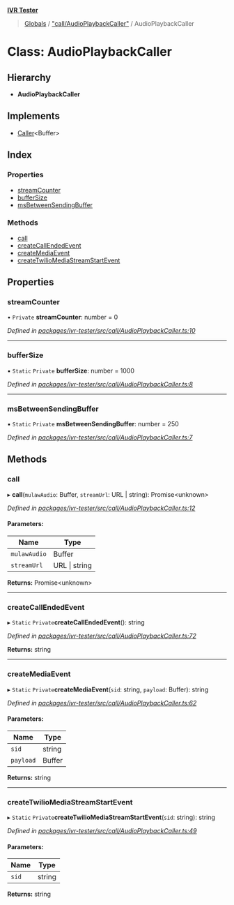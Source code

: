 **[IVR Tester](../README.md)**

> [Globals](../README.md) / ["call/AudioPlaybackCaller"](../modules/_call_audioplaybackcaller_.md) / AudioPlaybackCaller

# Class: AudioPlaybackCaller

## Hierarchy

* **AudioPlaybackCaller**

## Implements

* [Caller](../interfaces/_call_caller_.caller.md)\<Buffer>

## Index

### Properties

* [streamCounter](_call_audioplaybackcaller_.audioplaybackcaller.md#streamcounter)
* [bufferSize](_call_audioplaybackcaller_.audioplaybackcaller.md#buffersize)
* [msBetweenSendingBuffer](_call_audioplaybackcaller_.audioplaybackcaller.md#msbetweensendingbuffer)

### Methods

* [call](_call_audioplaybackcaller_.audioplaybackcaller.md#call)
* [createCallEndedEvent](_call_audioplaybackcaller_.audioplaybackcaller.md#createcallendedevent)
* [createMediaEvent](_call_audioplaybackcaller_.audioplaybackcaller.md#createmediaevent)
* [createTwilioMediaStreamStartEvent](_call_audioplaybackcaller_.audioplaybackcaller.md#createtwiliomediastreamstartevent)

## Properties

### streamCounter

• `Private` **streamCounter**: number = 0

*Defined in [packages/ivr-tester/src/call/AudioPlaybackCaller.ts:10](https://github.com/SketchingDev/ivr-tester/blob/3b9838d/packages/ivr-tester/src/call/AudioPlaybackCaller.ts#L10)*

___

### bufferSize

▪ `Static` `Private` **bufferSize**: number = 1000

*Defined in [packages/ivr-tester/src/call/AudioPlaybackCaller.ts:8](https://github.com/SketchingDev/ivr-tester/blob/3b9838d/packages/ivr-tester/src/call/AudioPlaybackCaller.ts#L8)*

___

### msBetweenSendingBuffer

▪ `Static` `Private` **msBetweenSendingBuffer**: number = 250

*Defined in [packages/ivr-tester/src/call/AudioPlaybackCaller.ts:7](https://github.com/SketchingDev/ivr-tester/blob/3b9838d/packages/ivr-tester/src/call/AudioPlaybackCaller.ts#L7)*

## Methods

### call

▸ **call**(`mulawAudio`: Buffer, `streamUrl`: URL \| string): Promise\<unknown>

*Defined in [packages/ivr-tester/src/call/AudioPlaybackCaller.ts:12](https://github.com/SketchingDev/ivr-tester/blob/3b9838d/packages/ivr-tester/src/call/AudioPlaybackCaller.ts#L12)*

#### Parameters:

Name | Type |
------ | ------ |
`mulawAudio` | Buffer |
`streamUrl` | URL \| string |

**Returns:** Promise\<unknown>

___

### createCallEndedEvent

▸ `Static` `Private`**createCallEndedEvent**(): string

*Defined in [packages/ivr-tester/src/call/AudioPlaybackCaller.ts:72](https://github.com/SketchingDev/ivr-tester/blob/3b9838d/packages/ivr-tester/src/call/AudioPlaybackCaller.ts#L72)*

**Returns:** string

___

### createMediaEvent

▸ `Static` `Private`**createMediaEvent**(`sid`: string, `payload`: Buffer): string

*Defined in [packages/ivr-tester/src/call/AudioPlaybackCaller.ts:62](https://github.com/SketchingDev/ivr-tester/blob/3b9838d/packages/ivr-tester/src/call/AudioPlaybackCaller.ts#L62)*

#### Parameters:

Name | Type |
------ | ------ |
`sid` | string |
`payload` | Buffer |

**Returns:** string

___

### createTwilioMediaStreamStartEvent

▸ `Static` `Private`**createTwilioMediaStreamStartEvent**(`sid`: string): string

*Defined in [packages/ivr-tester/src/call/AudioPlaybackCaller.ts:49](https://github.com/SketchingDev/ivr-tester/blob/3b9838d/packages/ivr-tester/src/call/AudioPlaybackCaller.ts#L49)*

#### Parameters:

Name | Type |
------ | ------ |
`sid` | string |

**Returns:** string
